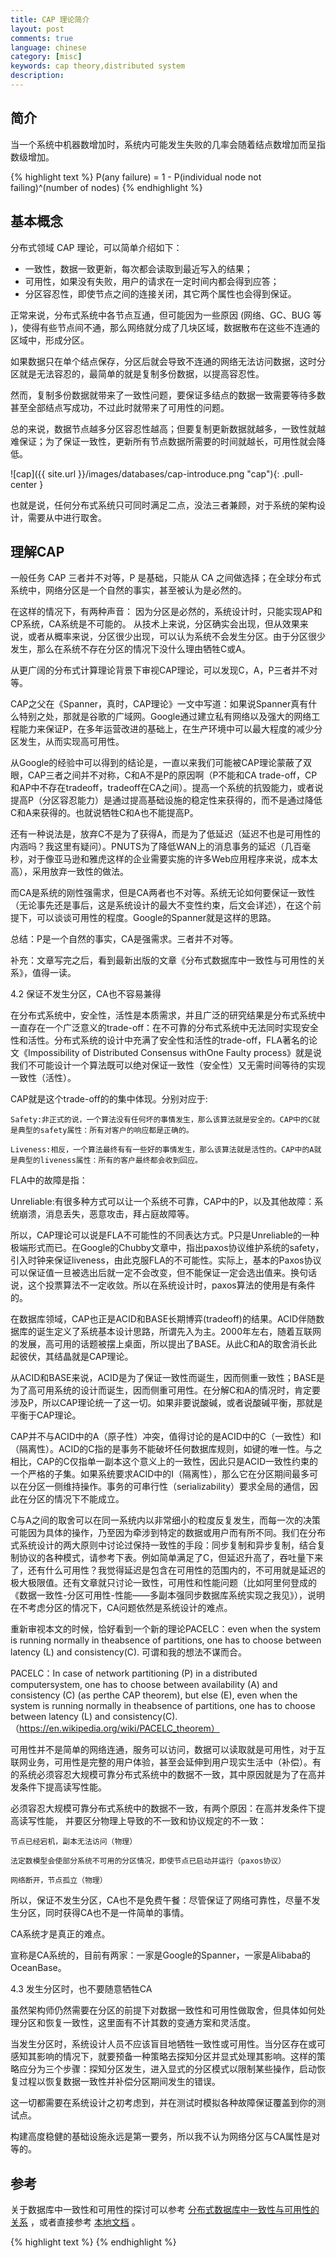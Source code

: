 ```yaml
---
title: CAP 理论简介
layout: post
comments: true
language: chinese
category: [misc]
keywords: cap theory,distributed system
description:
---
```



<!-- more -->

## 简介

当一个系统中机器数增加时，系统内可能发生失败的几率会随着结点数增加而呈指数级增加。

{% highlight text %}
P(any failure) = 1 - P(individual node not failing)^(number of nodes)
{% endhighlight %}








## 基本概念

分布式领域 CAP 理论，可以简单介绍如下：

* 一致性，数据一致更新，每次都会读取到最近写入的结果；
* 可用性，如果没有失败，用户的请求在一定时间内都会得到应答；
* 分区容忍性，即使节点之间的连接关闭，其它两个属性也会得到保证。

正常来说，分布式系统中各节点互通，但可能因为一些原因 (网络、GC、BUG 等 <!-- https://github.com/aphyr/partitions-post -->)，使得有些节点间不通，那么网络就分成了几块区域，数据散布在这些不连通的区域中，形成分区。

如果数据只在单个结点保存，分区后就会导致不连通的网络无法访问数据，这时分区就是无法容忍的，最简单的就是复制多份数据，以提高容忍性。

然而，复制多份数据就带来了一致性问题，要保证多结点的数据一致需要等待多数甚至全部结点写成功，不过此时就带来了可用性的问题。

总的来说，数据节点越多分区容忍性越高；但要复制更新数据就越多，一致性就越难保证；为了保证一致性，更新所有节点数据所需要的时间就越长，可用性就会降低。

![cap]({{ site.url }}/images/databases/cap-introduce.png "cap"){: .pull-center }

也就是说，任何分布式系统只可同时满足二点，没法三者兼顾，对于系统的架构设计，需要从中进行取舍。

<!--
关系数据库的ACID模型拥有 高一致性 + 可用性 很难进行分区：
Atomicity原子性：一个事务中所有操作都必须全部完成，要么全部不完成。
Consistency一致性. 在事务开始或结束时，数据库应该在一致状态。
Isolation隔离层. 事务将假定只有它自己在操作数据库，彼此不知晓。
Durability. 一旦事务完成，就不能返回。

跨数据库两段提交事务：2PC (two-phase commit)， 2PC is the anti-scalability pattern (Pat Helland) 是反可伸缩模式的，JavaEE中的JTA事务可以支持2PC。因为2PC是反模式，尽量不要使用2PC，使用BASE来回避。

BASE模型反ACID模型，完全不同ACID模型，牺牲高一致性，获得可用性或可靠性：
Basically Available基本可用。支持分区失败(e.g. sharding碎片划分数据库)
Soft state软状态 状态可以有一段时间不同步，异步。
Eventually consistent最终一致，最终数据是一致的就可以了，而不是时时高一致。

BASE思想主要强调基本的可用性，如果你需要High 可用性，也就是纯粹的高性能，那么就要以一致性或容忍性为牺牲，BASE思想的方案在性能上还是有潜力可挖的。
-->



## 理解CAP

一般任务 CAP 三者并不对等，P 是基础，只能从 CA 之间做选择；在全球分布式系统中，网络分区是一个自然的事实，甚至被认为是必然的。


在这样的情况下，有两种声音：
    因为分区是必然的，系统设计时，只能实现AP和CP系统，CA系统是不可能的。
    从技术上来说，分区确实会出现，但从效果来说，或者从概率来说，分区很少出现，可以认为系统不会发生分区。由于分区很少发生，那么在系统不存在分区的情况下没什么理由牺牲C或A。

从更广阔的分布式计算理论背景下审视CAP理论，可以发现C，A，P三者并不对等。

CAP之父在《Spanner，真时，CAP理论》一文中写道：如果说Spanner真有什么特别之处，那就是谷歌的广域网。Google通过建立私有网络以及强大的网络工程能力来保证P，在多年运营改进的基础上，在生产环境中可以最大程度的减少分区发生，从而实现高可用性。

从Google的经验中可以得到的结论是，一直以来我们可能被CAP理论蒙蔽了双眼，CAP三者之间并不对称，C和A不是P的原因啊（P不能和CA trade-off，CP和AP中不存在tradeoff，tradeoff在CA之间）。提高一个系统的抗毁能力，或者说提高P（分区容忍能力）是通过提高基础设施的稳定性来获得的，而不是通过降低C和A来获得的。也就说牺牲C和A也不能提高P。



还有一种说法是，放弃C不是为了获得A，而是为了低延迟（延迟不也是可用性的内涵吗？我这里有疑问）。PNUTS为了降低WAN上的消息事务的延迟（几百毫秒，对于像亚马逊和雅虎这样的企业需要实施的许多Web应用程序来说，成本太高），采用放弃一致性的做法。



而CA是系统的刚性强需求，但是CA两者也不对等。系统无论如何要保证一致性（无论事先还是事后，这是系统设计的最大不变性约束，后文会详述），在这个前提下，可以谈谈可用性的程度。Google的Spanner就是这样的思路。



总结：P是一个自然的事实，CA是强需求。三者并不对等。



补充：文章写完之后，看到最新出版的文章《分布式数据库中一致性与可用性的关系》，值得一读。


4.2  保证不发生分区，CA也不容易兼得


在分布式系统中，安全性，活性是本质需求，并且广泛的研究结果是分布式系统中一直存在一个广泛意义的trade-off：在不可靠的分布式系统中无法同时实现安全性和活性。分布式系统的设计中充满了安全性和活性的trade-off，FLA著名的论文《Impossibility of Distributed Consensus withOne Faulty process》就是说我们不可能设计一个算法既可以绝对保证一致性（安全性）又无需时间等待的实现一致性（活性）。



CAP就是这个trade-off的的集中体现。分别对应于:

    Safety:非正式的说，一个算法没有任何坏的事情发生，那么该算法就是安全的。CAP中的C就是典型的safety属性：所有对客户的响应都是正确的。

    Liveness:相反，一个算法最终有有一些好的事情发生，那么该算法就是活性的。CAP中的A就是典型的liveness属性：所有的客户最终都会收到回应。



FLA中的故障是指：

Unreliable:有很多种方式可以让一个系统不可靠，CAP中的P，以及其他故障：系统崩溃，消息丢失，恶意攻击，拜占庭故障等。



所以，CAP理论可以说是FLA不可能性的不同表达方式。P只是Unreliable的一种极端形式而已。在Google的Chubby文章中，指出paxos协议维护系统的safety，引入时钟来保证liveness，由此克服FLA的不可能性。实际上，基本的Paxos协议可以保证值一旦被选出后就一定不会改变，但不能保证一定会选出值来。换句话说，这个投票算法不一定收敛。所以在系统设计时，paxos算法的使用是有条件的。



在数据库领域，CAP也正是ACID和BASE长期博弈(tradeoff)的结果。ACID伴随数据库的诞生定义了系统基本设计思路，所谓先入为主。2000年左右，随着互联网的发展，高可用的话题被摆上桌面，所以提出了BASE。从此C和A的取舍消长此起彼伏，其结晶就是CAP理论。

从ACID和BASE来说，ACID是为了保证一致性而诞生，因而侧重一致性；BASE是为了高可用系统的设计而诞生，因而侧重可用性。在分解C和A的情况时，肯定要涉及P，所以CAP理论统一了这一切。如果非要说酸碱，或者说酸碱平衡，那就是平衡于CAP理论。



CAP并不与ACID中的A（原子性）冲突，值得讨论的是ACID中的C（一致性）和I（隔离性）。ACID的C指的是事务不能破坏任何数据库规则，如键的唯一性。与之相比，CAP的C仅指单一副本这个意义上的一致性，因此只是ACID一致性约束的一个严格的子集。如果系统要求ACID中的I（隔离性），那么它在分区期间最多可以在分区一侧维持操作。事务的可串行性（serializability）要求全局的通信，因此在分区的情况下不能成立。



C与A之间的取舍可以在同一系统内以非常细小的粒度反复发生，而每一次的决策可能因为具体的操作，乃至因为牵涉到特定的数据或用户而有所不同。我们在分布式系统设计的两大原则中讨论过保持一致性的手段：同步复制和异步复制，结合复制协议的各种模式，请参考下表。例如简单满足了C，但延迟升高了，吞吐量下来了，还有什么可用性？我觉得延迟是包含在可用性的范围内的，不可用就是延迟的极大极限值。还有文章就只讨论一致性，可用性和性能问题（比如阿里何登成的《数据一致性-分区可用性-性能——多副本强同步数据库系统实现之我见》），说明在不考虑分区的情况下，CA问题依然是系统设计的难点。


重新审视本文的时候，恰好看到一个新的理论PACELC：even when the system is running normally in theabsence of partitions, one has to choose between latency (L) and consistency(C). 可谓和我的想法不谋而合。

PACELC：In case of network partitioning (P) in a distributed computersystem, one has to choose between availability (A) and consistency (C) (as perthe CAP theorem), but else (E), even when the system is running normally in theabsence of partitions, one has to choose between latency (L) and consistency(C).（https://en.wikipedia.org/wiki/PACELC_theorem）


可用性并不是简单的网络连通，服务可以访问，数据可以读取就是可用性，对于互联网业务，可用性是完整的用户体验，甚至会延伸到用户现实生活中（补偿）。有的系统必须容忍大规模可靠分布式系统中的数据不一致，其中原因就是为了在高并发条件下提高读写性能。



必须容忍大规模可靠分布式系统中的数据不一致，有两个原因：在高并发条件下提高读写性能， 并要区分物理上导致的不一致和协议规定的不一致：

    节点已经宕机，副本无法访问（物理）

    法定数模型会使部分系统不可用的分区情况，即使节点已启动并运行（paxos协议）

    网络断开，节点孤立（物理）



所以，保证不发生分区，CA也不是免费午餐：尽管保证了网络可靠性，尽量不发生分区，同时获得CA也不是一件简单的事情。



CA系统才是真正的难点。



宣称是CA系统的，目前有两家：一家是Google的Spanner，一家是Alibaba的OceanBase。


4.3 发生分区时，也不要随意牺牲CA


虽然架构师仍然需要在分区的前提下对数据一致性和可用性做取舍，但具体如何处理分区和恢复一致性，这里面有不计其数的变通方案和灵活度。

当发生分区时，系统设计人员不应该盲目地牺牲一致性或可用性。当分区存在或可感知其影响的情况下，就要预备一种策略去探知分区并显式处理其影响。这样的策略应分为三个步骤：探知分区发生，进入显式的分区模式以限制某些操作，启动恢复过程以恢复数据一致性并补偿分区期间发生的错误。



这一切都需要在系统设计之初考虑到，并在测试时模拟各种故障保证覆盖到你的测试点。

构建高度稳健的基础设施永远是第一要务，所以我不认为网络分区与CA属性是对等的。











## 参考

<!--
https://github.com/stone-note/articles
https://mp.weixin.qq.com/s/gV7DqSgSkz_X56p2X_x_cQ
-->

关于数据库中一致性和可用性的探讨可以参考 [分布式数据库中一致性与可用性的关系](http://www.jos.org.cn/ch/reader/create_pdf.aspx?file_no=5433&journal_id=jos) ，或者直接参考 [本地文档](/reference/databases/distributed-database-consistency-available.pdf) 。

{% highlight text %}
{% endhighlight %}
